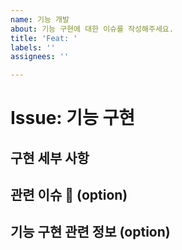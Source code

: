 ```yaml
---
name: 기능 개발
about: 기능 구현에 대한 이슈를 작성해주세요.
title: 'Feat: '
labels: ''
assignees: ''

---
```


# Issue: 기능 구현

## 구현 세부 사항


## 관련 이슈 📎 (option)
<!-- 관련이슈가 있다면 주석을 해제하고 지우고 # 뒤에 관련된 이슈의 넘버를 적어주세요. -->
<!-- IssueNumber : # -->

## 기능 구현 관련 정보 (option)
<!-- 기능 구현에 관한 정보를 얻은 곳의 url을 적어주세요 없다면 비워놓으면 됩니다. -->
